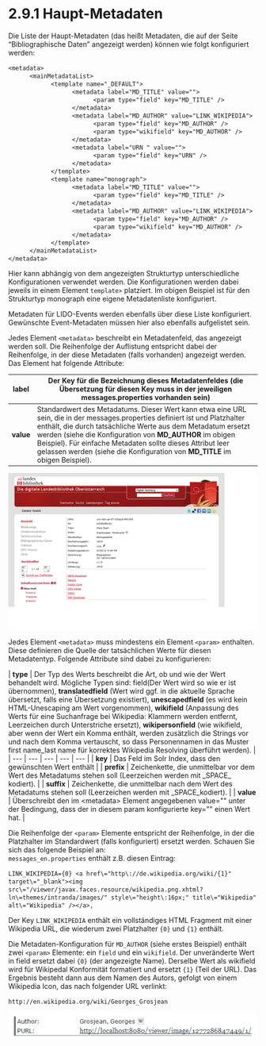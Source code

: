 # 2.9.1 Haupt-Metadaten

Die Liste der Haupt-Metadaten \(das heißt Metadaten, die auf der Seite “Bibliographische Daten” angezeigt werden\) können wie folgt konfiguriert werden:

```markup
<metadata>
      <mainMetadataList>
            <template name="_DEFAULT">
                  <metadata label="MD_TITLE" value="">
                        <param type="field" key="MD_TITLE" />
                  </metadata>
                  <metadata label="MD_AUTHOR" value="LINK_WIKIPEDIA">
                        <param type="field" key="MD_AUTHOR" />
                        <param type="wikifield" key="MD_AUTHOR" />
                  </metadata>
                  <metadata label="URN " value="">
                        <param type="field" key="URN" />
                  </metadata>
            </template>
            <template name="monograph">
                  <metadata label="MD_TITLE" value="">
                        <param type="field" key="MD_TITLE" />
                  </metadata>
                  <metadata label="MD_AUTHOR" value="LINK_WIKIPEDIA">
                        <param type="field" key="MD_AUTHOR" />
                        <param type="wikifield" key="MD_AUTHOR" />
                  </metadata>
            </template>
      </mainMetadataList>
</metadata>
```

Hier kann abhängig von dem angezeigten Strukturtyp unterschiedliche Konfigurationen verwendet werden. Die Konfigurationen werden dabei jeweils in einem Element `template>` platziert. Im obigen Beispiel ist für den Strukturtyp monograph eine eigene Metadatenliste konfiguriert.

Metadaten für LIDO-Events werden ebenfalls über diese Liste konfiguriert. Gewünschte Event-Metadaten müssen hier also ebenfalls aufgelistet sein.

Jedes Element `<metadata>` beschreibt ein Metadatenfeld, das angezeigt werden soll. Die Reihenfolge der Auflistung entspricht dabei der Reihenfolge, in der diese Metadaten \(falls vorhanden\) angezeigt werden. Das Element hat folgende Attribute:

| **label**  | Der Key für die Bezeichnung dieses Metadatenfeldes \(die Übersetzung für diesen Key muss in der jeweiligen **messages.properties** vorhanden sein\) |
| --- | --- |
| **value**  | Standardwert des Metadatums. Dieser Wert kann etwa eine URL sein, die in der messages.properties definiert ist und Platzhalter enthält, die durch tatsächliche Werte aus dem Metadatum ersetzt werden \(siehe die Konfiguration von **MD\_AUTHOR** im obigen Beispiel\). Für einfache Metadaten sollte dieses Attribut leer gelassen werden \(siehe die Konfiguration von **MD\_TITLE** im obigen Beispiel\). |

![](../../.gitbook/assets/haupt-metadaten.png)

Jedes Element `<metadata>` muss mindestens ein Element `<param>` enthalten. Diese definieren die Quelle der tatsächlichen Werte für diesen Metadatentyp. Folgende Attribute sind dabei zu konfigurieren:

| **type** | Der Typ des Werts beschreibt die Art, ob und wie der Wert behandelt wird. Mögliche Typen sind: field\(Der Wert wird so wie er ist übernommen\),  **translatedfield** \(Wert wird ggf. in die aktuelle Sprache übersetzt, falls eine Übersetzung existiert\), **unescapedfield** \(es wird kein HTML-Unescaping am Wert vorgenommen\), **wikifield** \(Anpassung des Werts für eine Suchanfrage bei Wikipedia: Klammern werden entfernt, Leerzeichen durch Unterstriche ersetzt\), **wikipersonfield** \(wie wikifield, aber wenn der Wert ein Komma enthält, werden zusätzlich die Strings vor und nach dem Komma vertauscht, so dass Personennamen in das Muster first name\_last name für korrektes Wikipedia Resolving überführt werden\). |
| --- | --- | --- | --- | --- |
| **key** | Das Feld im Solr Index, dass den gewünschten Wert enthält |
| **prefix** | Zeichenkette, die unmittelbar vor dem Wert des Metadatums stehen soll \(Leerzeichen werden mit \_SPACE\_ kodiert\). |
| **suffix** | Zeichenkette, die unmittelbar nach dem Wert des Metadatums stehen soll \(Leerzeichen werden mit \_SPACE\_kodiert\). |
| **value** | Überschreibt den im &lt;metadata&gt; Element angegebenen value="" unter der Bedingung, dass der in diesem param konfigurierte key="" einen Wert hat. |

Die Reihenfolge der `<param>` Elemente entspricht der Reihenfolge, in der die Platzhalter im Standardwert \(falls konfiguriert\) ersetzt werden. Schauen Sie sich das folgende Beispiel an:  
`messages_en.properties` enthält z.B. diesen Eintrag:

```text
LINK_WIKIPEDIA={0} <a href\="http\://de.wikipedia.org/wiki/{1}" target\="_blank"><img src\="/viewer/javax.faces.resource/wikipedia.png.xhtml?ln\=themes/intranda/images/" style\="height\:16px;" title\="Wikipedia" alt\="Wikipedia" /></a>,
```

Der Key `LINK_WIKIPEDIA` enthält ein vollständiges HTML Fragment mit einer Wikipedia URL, die wiederum zwei Platzhalter `{0}` und `{1}` enthält.

Die Metadaten-Konfiguration für `MD_AUTHOR` \(siehe erstes Beispiel\) enthält zwei `<param>` Elemente: ein `field` und ein `wikifield`. Der unveränderte Wert in field ersetzt dabei `{0}` \(der angezeigte Name\). Derselbe Wert als wikifield wird für Wikipedal Konformität formatiert und ersetzt `{1}` \(Teil der URL\). Das Ergebnis besteht dann aus dem Namen des Autors, gefolgt von einem Wikipedia Icon, das nach folgender URL verlinkt: 

```text
http://en.wikipedia.org/wiki/Georges_Grosjean
```

![](../../.gitbook/assets/titelleiste-2.png)

